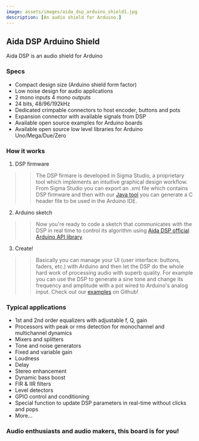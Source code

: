 ```yaml
---
image: assets/images/aida_dsp_arduino_shield1.jpg
description: [An audio shield for Arduino.]
---
```


## Aida DSP Arduino Shield

Aida DSP is an audio shield for Arduino

### Specs
- Compact design size (Arduino shield form factor)
- Low noise design for audio applications
- 2 mono inputs 4 mono outputs
- 24 bits, 48/96/192kHz
- Dedicated crimpable connectors to host encoder, buttons and pots
- Expansion connector with available signals from DSP
- Available open source examples for Arduino boards
- Available open source low level libraries for Arduino Uno/Mega/Due/Zero

### How it works

1. DSP firmware
> > The DSP firmare is developed in Sigma Studio, a proprietary tool which implements an intuitive graphical design workflow. From Sigma Studio you can export an .xml file which contains DSP firmware and then with our [Java tool](https://github.com/AidaDSP/AidaDSP/tree/master/Software/Java/AidaHeaderFileGenerator/bin) you can generate a C header file to be used in the Arduino IDE.

2. Arduino sketch
> > Now you're ready to code a sketch that communicates with the DSP in real time to control its algorithm using [Aida DSP official Arduino API library](https://github.com/AidaDSP/AidaDSP/tree/master/Software/Libraries).

3. Create!
> > Basically you can manage your UI (user interface: buttons, faders, etc.) with Arduino and then let the DSP do the whole hard work of processing audio with superb quality. For example you can use the DSP to generate a sine tone and change its frequency and amplitude with a pot wired to Arduino's analog input. Check out our [examples](https://github.com/AidaDSP/AidaDSP/tree/master/Software/Examples) on Github!

### Typical applications
- 1st and 2nd order equalizers with adjustable f, Q, gain
- Processors with peak or rms detection for monochannel
  and multichannel dynamics
- Mixers and splitters
- Tone and noise generators
- Fixed and variable gain
- Loudness
- Delay 
- Stereo enhancement
- Dynamic bass boost
- FIR & IIR filters
- Level detectors
- GPIO control and conditioning
- Special function to update DSP parameters in real-time without clicks and pops
- More...

### Audio enthusiasts and audio makers, this board is for you!
